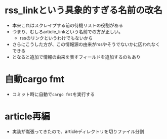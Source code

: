 # rss_linkという具象的すぎる名前の改名
- 本来これはスクレイプする前の待機リストの役割がある
- つまり、むしろarticle_linkという名前での方が正しい。
	- rssのリンクというわけでもないから
- さらにこうした方が、この情報源の由来がrssやそうでないかに囚われなくできる
- となると追加で情報の由来を表すフィールドを追加するのもあり

# 自動cargo fmt
- コミット時に自動で`cargo fmt`を実行する

# article再編
- 実装が嵩張ってきたので、articleディレクトリを切りファイル分割
